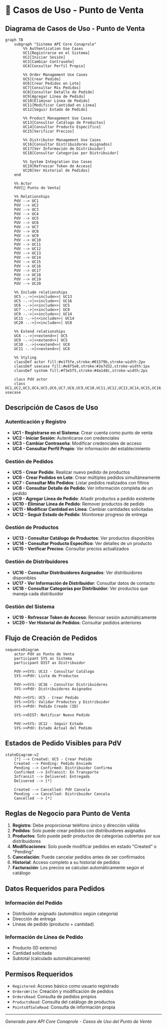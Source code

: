 # 🛒 Casos de Uso - Punto de Venta

## Diagrama de Casos de Uso - Punto de Venta

```mermaid
graph TB
    subgraph "Sistema API Core Conaprole"
        %% Authentication Use Cases
        UC1[Registrarse en el Sistema]
        UC2[Iniciar Sesión]
        UC3[Cambiar Contraseña]
        UC4[Consultar Perfil Propio]
        
        %% Order Management Use Cases
        UC5[Crear Pedido]
        UC6[Crear Pedidos en Lote]
        UC7[Consultar Mis Pedidos]
        UC8[Consultar Detalle de Pedido]
        UC9[Agregar Línea de Pedido]
        UC10[Eliminar Línea de Pedido]
        UC11[Modificar Cantidad en Línea]
        UC12[Seguir Estado de Pedido]
        
        %% Product Management Use Cases
        UC13[Consultar Catálogo de Productos]
        UC14[Consultar Producto Específico]
        UC15[Verificar Precios]
        
        %% Distributor Management Use Cases
        UC16[Consultar Distribuidores Asignados]
        UC17[Ver Información de Distribuidor]
        UC18[Consultar Categorías por Distribuidor]
        
        %% System Integration Use Cases
        UC19[Refrescar Token de Acceso]
        UC20[Ver Historial de Pedidos]
    end
    
    %% Actor
    PdV[🛒 Punto de Venta]
    
    %% Relationships
    PdV --> UC1
    PdV --> UC2
    PdV --> UC3
    PdV --> UC4
    PdV --> UC5
    PdV --> UC6
    PdV --> UC7
    PdV --> UC8
    PdV --> UC9
    PdV --> UC10
    PdV --> UC11
    PdV --> UC12
    PdV --> UC13
    PdV --> UC14
    PdV --> UC15
    PdV --> UC16
    PdV --> UC17
    PdV --> UC18
    PdV --> UC19
    PdV --> UC20
    
    %% Include relationships
    UC5 -.->|<<include>>| UC13
    UC5 -.->|<<include>>| UC16
    UC6 -.->|<<include>>| UC5
    UC7 -.->|<<include>>| UC8
    UC9 -.->|<<include>>| UC14
    UC11 -.->|<<include>>| UC14
    UC20 -.->|<<include>>| UC8
    
    %% Extend relationships
    UC6 -.->|<<extend>>| UC5
    UC9 -.->|<<extend>>| UC5
    UC10 -.->|<<extend>>| UC8
    UC11 -.->|<<extend>>| UC8
    
    %% Styling
    classDef actor fill:#e1f5fe,stroke:#01579b,stroke-width:2px
    classDef usecase fill:#e8f5e8,stroke:#2e7d32,stroke-width:1px
    classDef system fill:#f3e5f5,stroke:#4a148c,stroke-width:2px
    
    class PdV actor
    class UC1,UC2,UC3,UC4,UC5,UC6,UC7,UC8,UC9,UC10,UC11,UC12,UC13,UC14,UC15,UC16,UC17,UC18,UC19,UC20 usecase
```

## Descripción de Casos de Uso

### Autenticación y Registro
- **UC1 - Registrarse en el Sistema**: Crear cuenta como punto de venta
- **UC2 - Iniciar Sesión**: Autenticarse con credenciales
- **UC3 - Cambiar Contraseña**: Modificar credenciales de acceso
- **UC4 - Consultar Perfil Propio**: Ver información del establecimiento

### Gestión de Pedidos
- **UC5 - Crear Pedido**: Realizar nuevo pedido de productos
- **UC6 - Crear Pedidos en Lote**: Crear múltiples pedidos simultáneamente
- **UC7 - Consultar Mis Pedidos**: Listar pedidos realizados con filtros
- **UC8 - Consultar Detalle de Pedido**: Ver información completa de un pedido
- **UC9 - Agregar Línea de Pedido**: Añadir productos a pedido existente
- **UC10 - Eliminar Línea de Pedido**: Remover productos de pedido
- **UC11 - Modificar Cantidad en Línea**: Cambiar cantidades solicitadas
- **UC12 - Seguir Estado de Pedido**: Monitorear progreso de entrega

### Gestión de Productos
- **UC13 - Consultar Catálogo de Productos**: Ver productos disponibles
- **UC14 - Consultar Producto Específico**: Ver detalles de un producto
- **UC15 - Verificar Precios**: Consultar precios actualizados

### Gestión de Distribuidores
- **UC16 - Consultar Distribuidores Asignados**: Ver distribuidores disponibles
- **UC17 - Ver Información de Distribuidor**: Consultar datos de contacto
- **UC18 - Consultar Categorías por Distribuidor**: Ver productos que maneja cada distribuidor

### Gestión del Sistema
- **UC19 - Refrescar Token de Acceso**: Renovar sesión automáticamente
- **UC20 - Ver Historial de Pedidos**: Consultar pedidos anteriores

## Flujo de Creación de Pedidos

```mermaid
sequenceDiagram
    actor PdV as Punto de Venta
    participant SYS as Sistema
    participant DIST as Distribuidor
    
    PdV->>SYS: UC13 - Consultar Catálogo
    SYS->>PdV: Lista de Productos
    
    PdV->>SYS: UC16 - Consultar Distribuidores
    SYS->>PdV: Distribuidores Asignados
    
    PdV->>SYS: UC5 - Crear Pedido
    SYS->>SYS: Validar Productos y Distribuidor
    SYS->>PdV: Pedido Creado (ID)
    
    SYS->>DIST: Notificar Nuevo Pedido
    
    PdV->>SYS: UC12 - Seguir Estado
    SYS->>PdV: Estado Actual del Pedido
```

## Estados de Pedido Visibles para PdV

```mermaid
stateDiagram-v2
    [*] --> Created: UC5 - Crear Pedido
    Created --> Pending: Pedido Enviado
    Pending --> Confirmed: Distribuidor Confirma
    Confirmed --> InTransit: En Transporte
    InTransit --> Delivered: Entregado
    Delivered --> [*]
    
    Created --> Cancelled: PdV Cancela
    Pending --> Cancelled: Distribuidor Cancela
    Cancelled --> [*]
```

## Reglas de Negocio para Punto de Venta

1. **Registro**: Debe proporcionar teléfono único y dirección válida
2. **Pedidos**: Solo puede crear pedidos con distribuidores asignados
3. **Productos**: Solo puede pedir productos de categorías cubiertas por sus distribuidores
4. **Modificaciones**: Solo puede modificar pedidos en estado "Created" o "Pending"
5. **Cancelación**: Puede cancelar pedidos antes de ser confirmados
6. **Historial**: Acceso completo a su historial de pedidos
7. **Facturación**: Los precios se calculan automáticamente según el catálogo

## Datos Requeridos para Pedidos

### Información del Pedido
- Distribuidor asignado (automático según categoría)
- Dirección de entrega
- Líneas de pedido (producto + cantidad)

### Información de Línea de Pedido
- Producto (ID externo)
- Cantidad solicitada
- Subtotal (calculado automáticamente)

## Permisos Requeridos
- `Registered`: Acceso básico como usuario registrado
- `OrdersWrite`: Creación y modificación de pedidos
- `OrdersRead`: Consulta de pedidos propios
- `ProductsRead`: Consulta del catálogo de productos
- `PointsOfSaleRead`: Consulta de información propia

---

*Generado para API Core Conaprole - Casos de Uso del Punto de Venta*